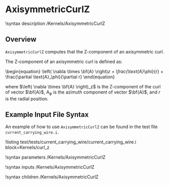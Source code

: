 # AxisymmetricCurlZ

!syntax description /Kernels/AxisymmetricCurlZ

## Overview

`AxisymmetricCurlZ` computes that the Z-component of an axisymmetric curl.

The Z-component of an axisymmetric curl is defined as:

\begin{equation}
\left( \nabla \times \bf{A} \right)_z = \frac{\text{A}_\phi}{r} + \frac{\partial \text{A}_\phi}{\partial r}
\end{equation}

where $\left( \nabla \times \bf{A} \right)_z$ is the Z-component of the curl of vector $\bf{A}$, $\text{A}_\phi$ is the azimuth component of vector $\bf{A}$, and $r$ is the radial position.

## Example Input File Syntax

An example of how to use `AxisymmetricCurlZ` can be found in the
test file `current_carrying_wire.i`.

!listing test/tests/current_carrying_wire/current_carrying_wire.i block=Kernels/curl_z

!syntax parameters /Kernels/AxisymmetricCurlZ

!syntax inputs /Kernels/AxisymmetricCurlZ

!syntax children /Kernels/AxisymmetricCurlZ
